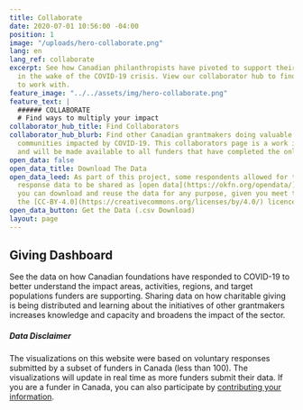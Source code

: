 ```yaml
---
title: Collaborate
date: 2020-07-01 10:56:00 -04:00
position: 1
image: "/uploads/hero-collaborate.png"
lang: en
lang_ref: collaborate
excerpt: See how Canadian philanthropists have pivoted to support their communities
  in the wake of the COVID-19 crisis. View our collaborator hub to find other funders
  to work with.
feature_image: "../../assets/img/hero-collaborate.png"
feature_text: |
  ###### COLLABORATE
  # Find ways to multiply your impact
collaborator_hub_title: Find Collaborators
collaborator_hub_blurb: Find other Canadian grantmakers doing valuable work to support
  communities impacted by COVID-19. This collaborators page is a work in progress
  and will be made available to all funders that have completed the online survey.
open_data: false
open_data_title: Download The Data
open_data_leed: As part of this project, some respondents allowed for their survey
  response data to be shared as [open data](https://okfn.org/opendata/). This means
  you can download and reuse the data for any purpose, given you meet the terms of
  the [CC-BY-4.0](https://creativecommons.org/licenses/by/4.0/) licence.
open_data_button: Get the Data (.csv Download)
layout: page
---
```


## Giving Dashboard

See the data on how Canadian foundations have responded to COVID-19 to better understand the impact areas, activities, regions, and target populations funders are supporting. Sharing data on how charitable giving is being distributed and learning about the initiatives of other grantmakers increases knowledge and capacity and broadens the impact of the sector. 

##### Data Disclaimer

The visualizations on this website were based on voluntary responses submitted by a subset of funders in Canada (less than 100). The visualizations will update in real time as more funders submit their data. If you are a funder in Canada, you can also participate by [contributing your information](/en/participate).
